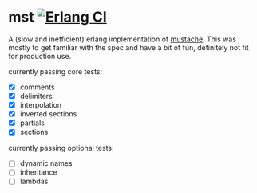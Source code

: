 # mst [![Erlang CI](https://github.com/mikeyhc/msterl/actions/workflows/erlang.yml/badge.svg)](https://github.com/mikeyhc/msterl/actions/workflows/erlang.yml)
A (slow and inefficient) erlang implementation of
[mustache](https://mustache.github.io/).
This was mostly to get familiar with the spec and have a bit of fun,
definitely not fit for production use.

currently passing core tests:
* [x] comments
* [x] delimiters
* [x] interpolation
* [x] inverted sections
* [x] partials
* [x] sections

currently passing optional tests:
* [ ] dynamic names
* [ ] inheritance
* [ ] lambdas
